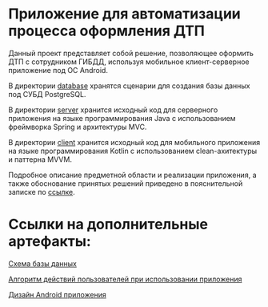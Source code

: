 # Приложение для автоматизации процесса оформления ДТП

Данный проект представляет собой решение, позволяющее оформить ДТП
с сотрудником ГИБДД, используя мобильное клиент-серверное приложение под ОС Android.

В директории [database](https://github.com/ADsty/thesis-2022/tree/main/database) хранятся сценарии для создания базы
данных под СУБД PostgreSQL.

В директории [server](https://github.com/ADsty/thesis-2022/tree/main/server) хранится исходный код для серверного приложения
на языке программирования Java с использованием фреймворка Spring и архитектуры MVC.

В директории [client](https://github.com/ADsty/thesis-2022/tree/main/client) хранится исходный код для 
мобильного приложения на языке программирования Kotlin с использованием clean-ахитектуры и паттерна MVVM.

Подробное описание предметной области и реализации приложения, а также обоснование принятых решений приведено в пояснительной
записке по [ссылке](https://www.overleaf.com/read/wxkjtjpmdggw).

# Ссылки на дополнительные артефакты:

[Схема базы данных](https://drive.google.com/file/d/1pVdgvuwB3VpBqnsvqyPJU5w0eBlVCc8O/view?usp=sharing)

[Алгоритм действий пользователей при использовании приложения](https://drive.google.com/file/d/1NWTEfv3fl_FEinL99ySbeNEeiOd7UBEj/view?usp=sharing)

[Дизайн Android приложения](https://www.figma.com/file/yIlZ4XBCOfZyUHyfqv5V2C/Android-app-design?node-id=0%3A1)